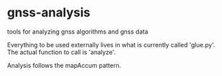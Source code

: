 gnss-analysis
=============

tools for analyzing gnss algorithms and gnss data


Everything to be used externally lives in what is currently called 'glue.py'. The actual function to call is 'analyze'.

Analysis follows the mapAccum pattern.
